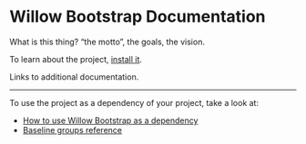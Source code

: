 # Willow Bootstrap Documentation

What is this thing? “the motto”, the goals, the vision.

To learn about the project, [install it](how-to/how-to-load-in-pharo.md).

Links to additional documentation.

---

To use the project as a dependency of your project, take a look at:

- [How to use Willow Bootstrap as a dependency](how-to/how-to-use-as-dependency-in-pharo.md)
- [Baseline groups reference](reference/Baseline-groups.md)
